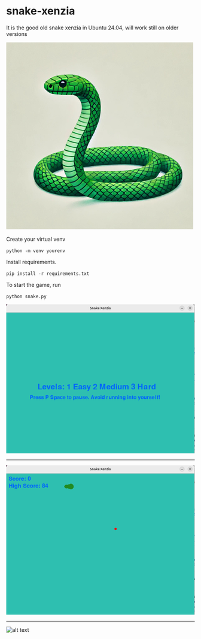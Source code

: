 # snake-xenzia
It is the good old snake xenzia in Ubuntu 24.04, will work still on older versions

![alt text](https://github.com/collins-hue/snake-xenzia/blob/main/xenzia.png?raw=true)

Create your virtual venv
```
python -m venv yourenv
```
Install requirements.
```
pip install -r requirements.txt
```
To start the game, run
```
python snake.py
```

![alt text](https://github.com/collins-hue/snake-xenzia/blob/main/scrnsht_1.png?raw=true)

------------------------------------------------------------------------------------------------------------------------------------

![alt text](https://github.com/collins-hue/snake-xenzia/blob/main/scrnsht_2.png?raw=true)

------------------------------------------------------------------------------------------------------------------------------------

![alt text](https://github.com/collins-hue/snake-xenzia/blob/main/scrnsht_3.png?raw=true)